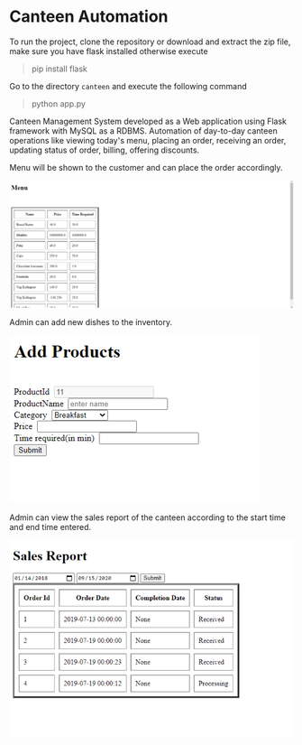 # Canteen Automation
To run the project, clone the repository or download and extract the zip file, make sure you have flask installed otherwise execute 
> pip install flask 

Go to the directory `canteen` and execute the following command
> python app.py

Canteen Management System developed as a Web application using Flask framework with MySQL as a RDBMS. Automation of day-to-day canteen operations like viewing today's menu, placing an order, receiving an order, updating status of order, billing, offering discounts.   

Menu will be shown to the customer and can place the order accordingly.

![Alt text](canteen/canteen.png?raw=true "Menu")

Admin can add new dishes to the inventory.

![Alt text](canteen/add_products.PNG?raw=true "Add dish")

Admin can view the sales report of the canteen according to the start time and end time entered.

![Alt text](canteen/sales_report.PNG?raw=true "Report")
